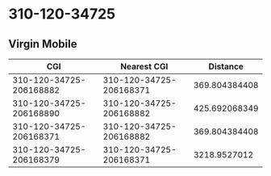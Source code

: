 # 310-120-34725
## Virgin Mobile


| CGI | Nearest CGI | Distance |
|-----|-------------|----------|
| 310-120-34725-206168882 | 310-120-34725-206168371 | 369.804384408 |
| 310-120-34725-206168890 | 310-120-34725-206168882 | 425.692068349 |
| 310-120-34725-206168371 | 310-120-34725-206168882 | 369.804384408 |
| 310-120-34725-206168379 | 310-120-34725-206168371 | 3218.9527012 |
